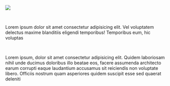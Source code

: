 ![](https://randomuser.me/api/portraits/men/90.jpg)

<br />

Lorem ipsum dolor sit amet consectetur adipisicing elit. Vel voluptatem delectus maxime blanditiis eligendi temporibus! Temporibus eum, hic voluptas

<br />

Lorem ipsum, dolor sit amet consectetur adipisicing elit. Quidem laboriosam nihil unde ducimus doloribus illo beatae eos, facere assumenda architecto earum corrupti eaque laudantium accusamus sit reiciendis non voluptate libero. Officiis nostrum quam asperiores quidem suscipit esse sed quaerat deleniti

<br />
